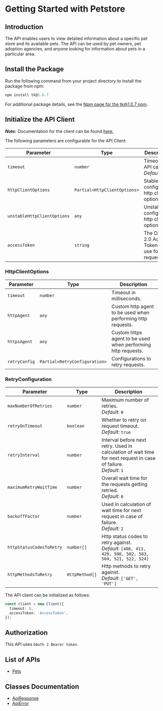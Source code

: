 
# Getting Started with Petstore

## Introduction

The API enables users to view detailed information about a specific pet store and its available pets. The API can be used by pet owners, pet adoption agencies, and anyone looking for information about pets in a particular area.

## Install the Package

Run the following command from your project directory to install the package from npm:

```ts
npm install tk@1.0.7
```

For additional package details, see the [Npm page for the tk@1.0.7  npm](https://www.npmjs.com/package/tk/v/1.0.7).

## Initialize the API Client

**_Note:_** Documentation for the client can be found [here.](https://www.github.com/TahiraKhattak/packagepublishingtypescript/tree/1.0.7/doc/client.md)

The following parameters are configurable for the API Client:

| Parameter | Type | Description |
|  --- | --- | --- |
| `timeout` | `number` | Timeout for API calls.<br>*Default*: `0` |
| `httpClientOptions` | `Partial<HttpClientOptions>` | Stable configurable http client options. |
| `unstableHttpClientOptions` | `any` | Unstable configurable http client options. |
| `accessToken` | `string` | The OAuth 2.0 Access Token to use for API requests. |

### HttpClientOptions

| Parameter | Type | Description |
|  --- | --- | --- |
| `timeout` | `number` | Timeout in milliseconds. |
| `httpAgent` | `any` | Custom http agent to be used when performing http requests. |
| `httpsAgent` | `any` | Custom https agent to be used when performing http requests. |
| `retryConfig` | `Partial<RetryConfiguration>` | Configurations to retry requests. |

### RetryConfiguration

| Parameter | Type | Description |
|  --- | --- | --- |
| `maxNumberOfRetries` | `number` | Maximum number of retries. <br> *Default*: `0` |
| `retryOnTimeout` | `boolean` | Whether to retry on request timeout. <br> *Default*: `true` |
| `retryInterval` | `number` | Interval before next retry. Used in calculation of wait time for next request in case of failure. <br> *Default*: `1` |
| `maximumRetryWaitTime` | `number` | Overall wait time for the requests getting retried. <br> *Default*: `0` |
| `backoffFactor` | `number` | Used in calculation of wait time for next request in case of failure. <br> *Default*: `2` |
| `httpStatusCodesToRetry` | `number[]` | Http status codes to retry against. <br> *Default*: `[408, 413, 429, 500, 502, 503, 504, 521, 522, 524]` |
| `httpMethodsToRetry` | `HttpMethod[]` | Http methods to retry against. <br> *Default*: `['GET', 'PUT']` |

The API client can be initialized as follows:

```ts
const client = new Client({
  timeout: 0,
  accessToken: 'AccessToken',
});
```

## Authorization

This API uses `OAuth 2 Bearer token`.

## List of APIs

* [Pets](https://www.github.com/TahiraKhattak/packagepublishingtypescript/tree/1.0.7/doc/controllers/pets.md)

## Classes Documentation

* [ApiResponse](https://www.github.com/TahiraKhattak/packagepublishingtypescript/tree/1.0.7/doc/api-response.md)
* [ApiError](https://www.github.com/TahiraKhattak/packagepublishingtypescript/tree/1.0.7/doc/api-error.md)

